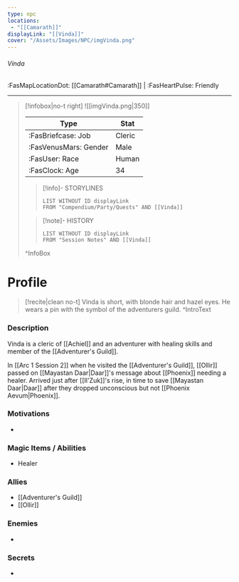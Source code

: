 ```yaml
---
type: npc
locations:
 - "[[Camarath]]"
displayLink: "[[Vinda]]"
cover: "/Assets/Images/NPC/imgVinda.png"
---
```

###### Vinda
<span class="sub2">:FasMapLocationDot: [[Camarath#Camarath]] | :FasHeartPulse: Friendly </span>
___

> [!infobox|no-t right]
> ![[imgVinda.png|350]]
>
> | Type | Stat |
> | ---- | ---- |
> | :FasBriefcase: Job |  Cleric |
> | :FasVenusMars: Gender | Male |
> | :FasUser: Race | Human |
> | :FasClock: Age | 34 |
>
>> [!info]- STORYLINES
>>```dataview
>>LIST WITHOUT ID displayLink
>>FROM "Compendium/Party/Quests" AND [[Vinda]]
>
>>[!note]- HISTORY
>>```dataview
>>LIST WITHOUT ID displayLink
>>FROM "Session Notes" AND [[Vinda]]
>
>^InfoBox

# Profile

> [!recite|clean no-t]
>	Vinda is short, with blonde hair and hazel eyes. He wears a pin with the symbol of the adventurers guild.
>^IntroText

### Description
Vinda is a cleric of [[Achiel]] and an adventurer with healing skills and member of the [[Adventurer's Guild]]. 

In [[Arc 1 Session 2]] when he visited the [[Adventurer's Guild]], [[Ollir]] passed on [[Mayastan Daar|Daar]]'s message about [[Phoenix]] needing a healer. Arrived just after [[Il'Zuk]]'s rise, in time to save [[Mayastan Daar|Daar]] after they dropped unconscious but not [[Phoenix Aevum|Phoenix]].

### Motivations
- 

### Magic Items / Abilities
- Healer

### Allies
- [[Adventurer's Guild]]
- [[Ollir]]

### Enemies
- 

### Secrets
- 